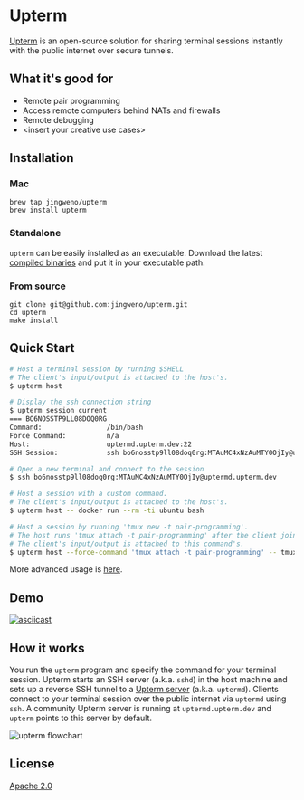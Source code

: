 # Upterm

[Upterm](https://github.com/jingweno/upterm) is an open-source solution for sharing terminal sessions instantly with the public internet over secure tunnels.

## What it's good for

* Remote pair programming
* Access remote computers behind NATs and firewalls
* Remote debugging
* \<insert your creative use cases\>

## Installation

### Mac

```
brew tap jingweno/upterm
brew install upterm
```

### Standalone

`upterm` can be easily installed as an executable. Download the latest [compiled binaries](https://github.com/jingweno/upterm/releases) and put it in your executable path.

### From source

```
git clone git@github.com:jingweno/upterm.git
cd upterm
make install
```

## Quick Start

```bash
# Host a terminal session by running $SHELL
# The client's input/output is attached to the host's.
$ upterm host

# Display the ssh connection string
$ upterm session current
=== BO6NOSSTP9LL08DOQ0RG
Command:                /bin/bash
Force Command:          n/a
Host:                   uptermd.upterm.dev:22
SSH Session:            ssh bo6nosstp9ll08doq0rg:MTAuMC4xNzAuMTY0OjIy@uptermd.upterm.dev

# Open a new terminal and connect to the session
$ ssh bo6nosstp9ll08doq0rg:MTAuMC4xNzAuMTY0OjIy@uptermd.upterm.dev

# Host a session with a custom command.
# The client's input/output is attached to the host's.
$ upterm host -- docker run --rm -ti ubuntu bash

# Host a session by running 'tmux new -t pair-programming'.
# The host runs 'tmux attach -t pair-programming' after the client joins the session.
# The client's input/output is attached to this command's.
$ upterm host --force-command 'tmux attach -t pair-programming' -- tmux new -t pair-programming`,
```

More advanced usage is [here](https://github.com/jingweno/upterm/blob/master/docs/upterm.md).

## Demo

[![asciicast](https://asciinema.org/a/AnXTj0pOOtvSWALjUIQ63OKDm.svg)](https://asciinema.org/a/AnXTj0pOOtvSWALjUIQ63OKDm)

## How it works

You run the `upterm` program and specify the command for your terminal session.
Upterm starts an SSH server (a.k.a. `sshd`) in the host machine and sets up a reverse SSH tunnel to a [Upterm server](https://github.com/jingweno/upterm/tree/master/cmd/uptermd) (a.k.a. `uptermd`).
Clients connect to your terminal session over the public internet via `uptermd` using `ssh`.
A community Upterm server is running at `uptermd.upterm.dev` and `upterm` points to this server by default.

![upterm flowchart](https://raw.githubusercontent.com/jingweno/upterm/gh-pages/upterm-flowchart.png)

## License

[Apache 2.0](https://github.com/jingweno/upterm/blob/master/LICENSE)
